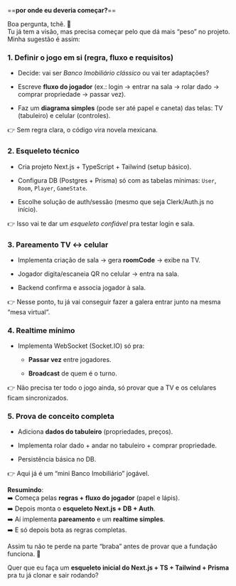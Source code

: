 
==**por onde eu deveria começar?**==

Boa pergunta, tchê. 🤔  
Tu já tem a visão, mas precisa começar pelo que dá mais “peso” no projeto. Minha sugestão é assim:

### 1. **Definir o jogo em si (regra, fluxo e requisitos)**

- Decide: vai ser _Banco Imobiliário clássico_ ou vai ter adaptações?
    
- Escreve **fluxo do jogador** (ex.: login → entrar na sala → rolar dado → comprar propriedade → passar vez).
    
- Faz um **diagrama simples** (pode ser até papel e caneta) das telas: TV (tabuleiro) e celular (controles).
    

👉 Sem regra clara, o código vira novela mexicana.

### 2. **Esqueleto técnico**

- Cria projeto Next.js + TypeScript + Tailwind (setup básico).
    
- Configura DB (Postgres + Prisma) só com as tabelas mínimas: `User`, `Room`, `Player`, `GameState`.
    
- Escolhe solução de auth/sessão (mesmo que seja Clerk/Auth.js no início).
    

👉 Isso vai te dar um _esqueleto confiável_ pra testar login e sala.

### 3. **Pareamento TV ↔ celular**

- Implementa criação de sala → gera **roomCode** → exibe na TV.
    
- Jogador digita/escaneia QR no celular → entra na sala.
    
- Backend confirma e associa jogador à sala.
    

👉 Nesse ponto, tu já vai conseguir fazer a galera entrar junto na mesma “mesa virtual”.

### 4. **Realtime mínimo**

- Implementa WebSocket (Socket.IO) só pra:
    
    - **Passar vez** entre jogadores.
        
    - **Broadcast** de quem é o turno.
        

👉 Não precisa ter todo o jogo ainda, só provar que a TV e os celulares ficam sincronizados.

### 5. **Prova de conceito completa**

- Adiciona **dados do tabuleiro** (propriedades, preços).
    
- Implementa rolar dado + andar no tabuleiro + comprar propriedade.
    
- Persistência básica no DB.
    

👉 Aqui já é um “mini Banco Imobiliário” jogável.

**Resumindo**:  
➡️ Começa pelas **regras + fluxo do jogador** (papel e lápis).  
➡️ Depois monta o **esqueleto Next.js + DB + Auth**.  
➡️ Aí implementa **pareamento** e um **realtime simples**.  
➡️ E só depois bota as regras completas.

Assim tu não te perde na parte “braba” antes de provar que a fundação funciona. 💪

Quer que eu faça um **esqueleto inicial do Next.js + TS + Tailwind + Prisma** pra tu já clonar e sair rodando?